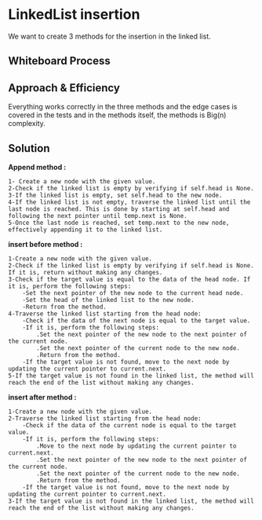 # LinkedList insertion
We want to create 3 methods for the insertion in the linked list.

## Whiteboard Process
<!-- Embedded whiteboard image -->

## Approach & Efficiency
Everything works correctly in the three methods and the edge cases is covered in the tests and in the methods itself, the methods is Big(n) complexity.

## Solution
**Append method :**



    1- Create a new node with the given value.
    2-Check if the linked list is empty by verifying if self.head is None.
    3-If the linked list is empty, set self.head to the new node.
    4-If the linked list is not empty, traverse the linked list until the last node is reached. This is done by starting at self.head and following the next pointer until temp.next is None.
    5-Once the last node is reached, set temp.next to the new node, effectively appending it to the linked list.




**insert before method :**



    1-Create a new node with the given value.
    2-Check if the linked list is empty by verifying if self.head is None. If it is, return without making any changes.
    3-Check if the target value is equal to the data of the head node. If it is, perform the following steps:
        -Set the next pointer of the new node to the current head node.
        -Set the head of the linked list to the new node.
        -Return from the method.
    4-Traverse the linked list starting from the head node:
        -Check if the data of the next node is equal to the target value.
        -If it is, perform the following steps:
            .Set the next pointer of the new node to the next pointer of the current node.
            .Set the next pointer of the current node to the new node.
            .Return from the method.
        -If the target value is not found, move to the next node by updating the current pointer to current.next.
    5-If the target value is not found in the linked list, the method will reach the end of the list without making any changes.




**insert after method :**



    1-Create a new node with the given value.
    2-Traverse the linked list starting from the head node:
        -Check if the data of the current node is equal to the target value.
        -If it is, perform the following steps:
            .Move to the next node by updating the current pointer to current.next.
            .Set the next pointer of the new node to the next pointer of the current node.
            .Set the next pointer of the current node to the new node.
            .Return from the method.
        -If the target value is not found, move to the next node by updating the current pointer to current.next.
    3-If the target value is not found in the linked list, the method will reach the end of the list without making any changes.